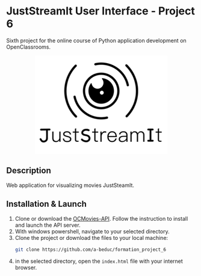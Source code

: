 # JustStreamIt User Interface - Project 6

Sixth project for the online course of Python application development on OpenClassrooms.

<p align="center">
    <img alt="Logo of the chess application" style="width:70%; height:auto;" src="images/juststreamit_logo.png" title="Logo of LITRevu" />
</p>

## Description

Web application for visualizing movies JustSteamIt.

## Installation & Launch

1. Clone or download the <a href='https://github.com/OpenClassrooms-Student-Center/OCMovies-API-EN-FR'>OCMovies-API</a>.
Follow the instruction to install and launch the API server.
2. With windows powershell, navigate to your selected directory.
3. Clone the project or download the files to your local machine:
    ```bash
    git clone https://github.com/a-beduc/formation_project_6
    ```
4. in the selected directory, open the `index.html` file with your internet browser.
